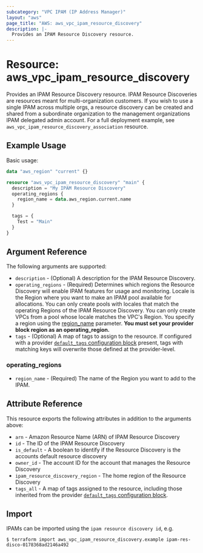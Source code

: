 ```yaml
---
subcategory: "VPC IPAM (IP Address Manager)"
layout: "aws"
page_title: "AWS: aws_vpc_ipam_resource_discovery"
description: |-
  Provides an IPAM Resource Discovery resource.
---
```


# Resource: aws_vpc_ipam_resource_discovery

Provides an IPAM Resource Discovery resource. IPAM Resource Discoveries are resources meant for multi-organization customers. If you wish to use a single IPAM across multiple orgs, a resource discovery can be created and shared from a subordinate organization to the management organizations IPAM delegated admin account. For a full deployment example, see `aws_vpc_ipam_resource_discovery_association` resource.

## Example Usage

Basic usage:

```terraform
data "aws_region" "current" {}

resource "aws_vpc_ipam_resource_discovery" "main" {
  description = "My IPAM Resource Discovery"
  operating_regions {
    region_name = data.aws_region.current.name
  }

  tags = {
    Test = "Main"
  }
}
```

## Argument Reference

The following arguments are supported:

* `description` - (Optional) A description for the IPAM Resource Discovery.
* `operating_regions` - (Required) Determines which regions the Resource Discovery will enable IPAM features for usage and monitoring. Locale is the Region where you want to make an IPAM pool available for allocations. You can only create pools with locales that match the operating Regions of the IPAM Resource Discovery. You can only create VPCs from a pool whose locale matches the VPC's Region. You specify a region using the [region_name](#operating_regions) parameter. **You must set your provider block region as an operating_region.**
* `tags` - (Optional) A map of tags to assign to the resource. If configured with a provider [`default_tags` configuration block](https://registry.terraform.io/providers/hashicorp/aws/latest/docs#default_tags-configuration-block) present, tags with matching keys will overwrite those defined at the provider-level.

### operating_regions

* `region_name` - (Required) The name of the Region you want to add to the IPAM.

## Attribute Reference

This resource exports the following attributes in addition to the arguments above:

* `arn` - Amazon Resource Name (ARN) of IPAM Resource Discovery
* `id` - The ID of the IPAM Resource Discovery
* `is_default` - A boolean to identify if the Resource Discovery is the accounts default resource discovery
* `owner_id` - The account ID for the account that manages the Resource Discovery
* `ipam_resource_discovery_region` - The home region of the Resource Discovery
* `tags_all` - A map of tags assigned to the resource, including those inherited from the provider [`default_tags` configuration block](https://registry.terraform.io/providers/hashicorp/aws/latest/docs#default_tags-configuration-block).

## Import

IPAMs can be imported using the `ipam resource discovery id`, e.g.

```
$ terraform import aws_vpc_ipam_resource_discovery.example ipam-res-disco-0178368ad2146a492
```
